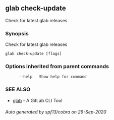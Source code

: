 ## glab check-update

Check for latest glab releases

### Synopsis

Check for latest glab releases

```
glab check-update [flags]
```

### Options inherited from parent commands

```
      --help   Show help for command
```

### SEE ALSO

* [glab](glab.md)	 - A GitLab CLI Tool

###### Auto generated by spf13/cobra on 29-Sep-2020
